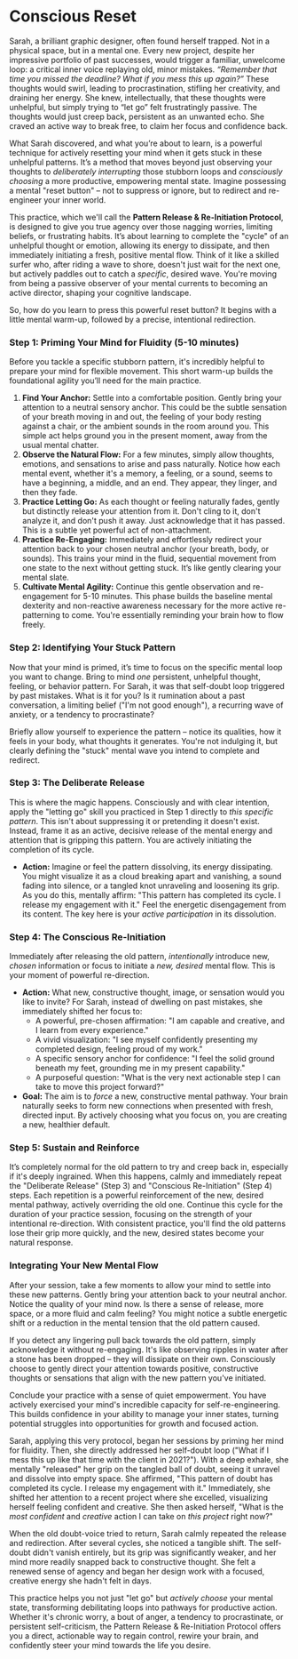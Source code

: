 # Conscious Reset

Sarah, a brilliant graphic designer, often found herself trapped. Not in a physical space, but in a mental one. Every new project, despite her impressive portfolio of past successes, would trigger a familiar, unwelcome loop: a critical inner voice replaying old, minor mistakes. *“Remember that time you missed the deadline? What if you mess this up again?”* These thoughts would swirl, leading to procrastination, stifling her creativity, and draining her energy. She knew, intellectually, that these thoughts were unhelpful, but simply trying to “let go” felt frustratingly passive. The thoughts would just creep back, persistent as an unwanted echo. She craved an active way to break free, to claim her focus and confidence back.

What Sarah discovered, and what you’re about to learn, is a powerful technique for actively resetting your mind when it gets stuck in these unhelpful patterns. It’s a method that moves beyond just observing your thoughts to *deliberately interrupting* those stubborn loops and *consciously choosing* a more productive, empowering mental state. Imagine possessing a mental "reset button" – not to suppress or ignore, but to redirect and re-engineer your inner world.

This practice, which we'll call the **Pattern Release & Re-Initiation Protocol**, is designed to give you true agency over those nagging worries, limiting beliefs, or frustrating habits. It’s about learning to complete the "cycle" of an unhelpful thought or emotion, allowing its energy to dissipate, and then immediately initiating a fresh, positive mental flow. Think of it like a skilled surfer who, after riding a wave to shore, doesn't just wait for the next one, but actively paddles out to catch a *specific*, desired wave. You're moving from being a passive observer of your mental currents to becoming an active director, shaping your cognitive landscape.

So, how do you learn to press this powerful reset button? It begins with a little mental warm-up, followed by a precise, intentional redirection.

### Step 1: Priming Your Mind for Fluidity (5-10 minutes)

Before you tackle a specific stubborn pattern, it's incredibly helpful to prepare your mind for flexible movement. This short warm-up builds the foundational agility you’ll need for the main practice.

1.  **Find Your Anchor:** Settle into a comfortable position. Gently bring your attention to a neutral sensory anchor. This could be the subtle sensation of your breath moving in and out, the feeling of your body resting against a chair, or the ambient sounds in the room around you. This simple act helps ground you in the present moment, away from the usual mental chatter.
2.  **Observe the Natural Flow:** For a few minutes, simply allow thoughts, emotions, and sensations to arise and pass naturally. Notice how each mental event, whether it's a memory, a feeling, or a sound, seems to have a beginning, a middle, and an end. They appear, they linger, and then they fade.
3.  **Practice Letting Go:** As each thought or feeling naturally fades, gently but distinctly release your attention from it. Don't cling to it, don't analyze it, and don't push it away. Just acknowledge that it has passed. This is a subtle yet powerful act of non-attachment.
4.  **Practice Re-Engaging:** Immediately and effortlessly redirect your attention back to your chosen neutral anchor (your breath, body, or sounds). This trains your mind in the fluid, sequential movement from one state to the next without getting stuck. It’s like gently clearing your mental slate.
5.  **Cultivate Mental Agility:** Continue this gentle observation and re-engagement for 5-10 minutes. This phase builds the baseline mental dexterity and non-reactive awareness necessary for the more active re-patterning to come. You're essentially reminding your brain how to flow freely.

### Step 2: Identifying Your Stuck Pattern

Now that your mind is primed, it’s time to focus on the specific mental loop you want to change. Bring to mind *one* persistent, unhelpful thought, feeling, or behavior pattern. For Sarah, it was that self-doubt loop triggered by past mistakes. What is it for you? Is it rumination about a past conversation, a limiting belief ("I'm not good enough"), a recurring wave of anxiety, or a tendency to procrastinate?

Briefly allow yourself to experience the pattern – notice its qualities, how it feels in your body, what thoughts it generates. You're not indulging it, but clearly defining the "stuck" mental wave you intend to complete and redirect.

### Step 3: The Deliberate Release

This is where the magic happens. Consciously and with clear intention, apply the "letting go" skill you practiced in Step 1 directly to *this specific pattern*. This isn't about suppressing it or pretending it doesn't exist. Instead, frame it as an active, decisive release of the mental energy and attention that is gripping this pattern. You are actively initiating the completion of its cycle.

*   **Action:** Imagine or feel the pattern dissolving, its energy dissipating. You might visualize it as a cloud breaking apart and vanishing, a sound fading into silence, or a tangled knot unraveling and loosening its grip. As you do this, mentally affirm: "This pattern has completed its cycle. I release my engagement with it." Feel the energetic disengagement from its content. The key here is your *active participation* in its dissolution.

### Step 4: The Conscious Re-Initiation

Immediately after releasing the old pattern, *intentionally* introduce new, *chosen* information or focus to initiate a *new, desired* mental flow. This is your moment of powerful re-direction.

*   **Action:** What new, constructive thought, image, or sensation would you like to invite? For Sarah, instead of dwelling on past mistakes, she immediately shifted her focus to:
    *   A powerful, pre-chosen affirmation: "I am capable and creative, and I learn from every experience."
    *   A vivid visualization: "I see myself confidently presenting my completed design, feeling proud of my work."
    *   A specific sensory anchor for confidence: "I feel the solid ground beneath my feet, grounding me in my present capability."
    *   A purposeful question: "What is the very next actionable step I can take to move this project forward?"
*   **Goal:** The aim is to *force* a new, constructive mental pathway. Your brain naturally seeks to form new connections when presented with fresh, directed input. By actively choosing what you focus on, you are creating a new, healthier default.

### Step 5: Sustain and Reinforce

It’s completely normal for the old pattern to try and creep back in, especially if it's deeply ingrained. When this happens, calmly and immediately repeat the "Deliberate Release" (Step 3) and "Conscious Re-Initiation" (Step 4) steps. Each repetition is a powerful reinforcement of the new, desired mental pathway, actively overriding the old one. Continue this cycle for the duration of your practice session, focusing on the strength of your intentional re-direction. With consistent practice, you'll find the old patterns lose their grip more quickly, and the new, desired states become your natural response.

### Integrating Your New Mental Flow

After your session, take a few moments to allow your mind to settle into these new patterns. Gently bring your attention back to your neutral anchor. Notice the quality of your mind now. Is there a sense of release, more space, or a more fluid and calm feeling? You might notice a subtle energetic shift or a reduction in the mental tension that the old pattern caused.

If you detect any lingering pull back towards the old pattern, simply acknowledge it without re-engaging. It's like observing ripples in water after a stone has been dropped – they will dissipate on their own. Consciously choose to gently direct your attention towards positive, constructive thoughts or sensations that align with the new pattern you've initiated.

Conclude your practice with a sense of quiet empowerment. You have actively exercised your mind's incredible capacity for self-re-engineering. This builds confidence in your ability to manage your inner states, turning potential struggles into opportunities for growth and focused action.

Sarah, applying this very protocol, began her sessions by priming her mind for fluidity. Then, she directly addressed her self-doubt loop ("What if I mess this up like that time with the client in 2021?"). With a deep exhale, she mentally "released" her grip on the tangled ball of doubt, seeing it unravel and dissolve into empty space. She affirmed, "This pattern of doubt has completed its cycle. I release my engagement with it." Immediately, she shifted her attention to a recent project where she excelled, visualizing herself feeling confident and creative. She then asked herself, "What is the *most confident* and *creative* action I can take on *this project* right now?"

When the old doubt-voice tried to return, Sarah calmly repeated the release and redirection. After several cycles, she noticed a tangible shift. The self-doubt didn't vanish entirely, but its grip was significantly weaker, and her mind more readily snapped back to constructive thought. She felt a renewed sense of agency and began her design work with a focused, creative energy she hadn't felt in days.

This practice helps you not just "let go" but *actively choose* your mental state, transforming debilitating loops into pathways for productive action. Whether it's chronic worry, a bout of anger, a tendency to procrastinate, or persistent self-criticism, the Pattern Release & Re-Initiation Protocol offers you a direct, actionable way to regain control, rewire your brain, and confidently steer your mind towards the life you desire.